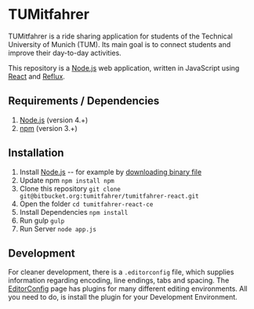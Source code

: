 # TUMitfahrer

TUMitfahrer is a ride sharing application for students of the Technical University of Munich (TUM). Its main goal is to connect students and improve their day-to-day activities.

This repository is a [Node.js](https://nodejs.org) web application, written in JavaScript using [React](https://facebook.github.io/react/) and [Reflux](https://github.com/reflux/refluxjs).

## Requirements / Dependencies

 1. [Node.js](https://nodejs.org) (version 4.+)
 2. [npm](https://www.npmjs.com/) (version 3.+)

## Installation

1. Install [Node.js](https://nodejs.org) -- for example by [downloading binary file](https://nodejs.org/en/download/)
2. Update npm
`npm install npm`
3. Clone this repository
`git clone git@bitbucket.org:tumitfahrer/tumitfahrer-react.git`
4. Open the folder
`cd tumitfahrer-react-ce`
6. Install Dependencies
`npm install`
7. Run gulp
`gulp`
8. Run Server
`node app.js`

## Development

For cleaner development, there is a `.editorconfig` file, which supplies information regarding encoding, line endings, tabs and spacing. The [EditorConfig](http://editorconfig.org/) page has plugins for many different editing environments. All you need to do, is install the plugin for your Development Environment.
